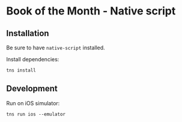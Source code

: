 # Book of the Month - Native script

## Installation

Be sure to have `native-script` installed.

Install dependencies:

```
tns install
```

## Development

Run on iOS simulator:

```
tns run ios --emulator
```
